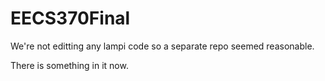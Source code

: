 # EECS370Final

We're not editting any lampi code so a separate repo seemed reasonable.

There is something in it now.